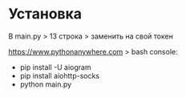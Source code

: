 # Установка

В main.py > 13 строка > заменить на свой токен

https://www.pythonanywhere.com > bash console:
- pip install -U aiogram
- pip install aiohttp-socks
- python main.py
